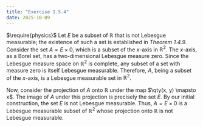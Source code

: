 ```yaml
---
title: "Exercise 1.5.4"
date: 2025-10-09
---
```

$\require{physics}$
Let $E$ be a subset of $\mathbb{R}$ that is not Lebesgue measurable; the existence of such a set is established in *Theorem 1.4.9*. 
Consider the set $A = E \times \qty{0}$, which is a subset of the $x$-axis in $\mathbb{R}^2$. 
The $x$-axis, as a Borel set, has a two-dimensional Lebesgue measure zero. 
Since the Lebesgue measure space on $\mathbb{R}^2$ is complete, any subset of a set with measure zero is itself Lebesgue measurable. 
Therefore, $A$, being a subset of the $x$-axis, is a Lebesgue measurable set in $\mathbb{R}^2$. 

Now, consider the projection of $A$ onto $\mathbb{R}$ under the map $\qty(x, y) \mapsto x$. 
The image of $A$ under this projection is precisely the set $E$. 
By our initial construction, the set $E$ is not Lebesgue measurable. 
Thus, $A = E \times \qty{0}$ is a Lebesgue measurable subset of $\mathbb{R}^2$ whose projection onto $\mathbb{R}$ is not Lebesgue measurable. 
